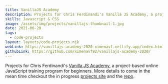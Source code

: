 ```yaml
---
title: VanillaJS Academy
description: Projects for Chris Ferdinandi's Vanilla JS Academy, a project-based online JavaScript training program for beginners.
skills: Javascript & CSS
image: /assets/img/projects/vanillajs-thumbnail-1.jpg
date: 2021-06-20
tags:
  - code-projects
layout: layouts/code-projects.njk
webLink: https://vanillajs-academy-2020-ximenavf.netlify.app/index.html
githubLink: https://github.com/ximenavf92/vanillajs-academy-2020/ 
---
```


Projects for Chris Ferdinandi's [Vanilla JS Academy](https://vanillajsacademy.com/), a project-based online JavaScript training program for beginners. More details to come in the mean time checkout the in progress [projects site](https://vanillajs-academy-2020-ximenavf.netlify.app/index.html) and the [repo](https://github.com/ximenavf92/vanillajs-academy-2020/).
